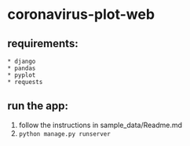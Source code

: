 # coronavirus-plot-web

## requirements:
    * django
    * pandas
    * pyplot
    * requests

## run the app:
1. follow the instructions in sample_data/Readme.md
2. `python manage.py runserver`